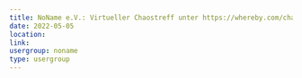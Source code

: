 ```yaml
---
title: NoName e.V.: Virtueller Chaostreff unter https://whereby.com/chaos-hd?roundedCornersOff
date: 2022-05-05
location: 
link: 
usergroup: noname
type: usergroup
---
```

